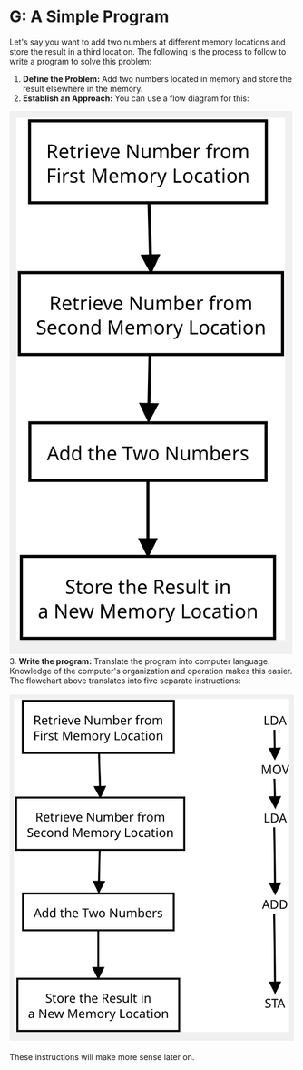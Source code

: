 # G: A Simple Program

Let's say you want to add two numbers at different memory locations and store the result in a third location. The following is the process to follow to write a program to solve this problem:

1. **Define the Problem:** Add two numbers located in memory and store the result elsewhere in the memory.
2. **Establish an Approach:** You can use a flow diagram for this:

![Image of flowchart](Part_1g_image1.png)
3. **Write the program:** Translate the program into computer language. Knowledge of the computer's organization and operation makes this easier. The flowchart above translates into five separate instructions:

![Image of flowchart with separate instructions](Part_1g_image2.png)

These instructions will make more sense later on.
